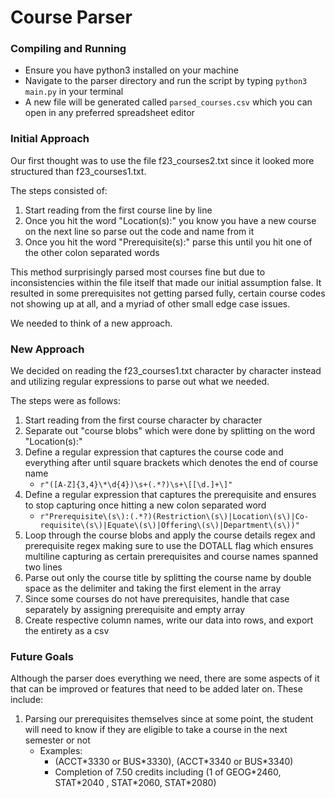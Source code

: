 # Course Parser

### Compiling and Running

-   Ensure you have python3 installed on your machine
-   Navigate to the parser directory and run the script by typing `python3 main.py` in your terminal
-   A new file will be generated called `parsed_courses.csv` which you can open in any preferred spreadsheet editor

### Initial Approach

Our first thought was to use the file f23_courses2.txt since it looked more structured than f23_courses1.txt.

The steps consisted of:
1. Start reading from the first course line by line
2. Once you hit the word "Location(s):" you know you have a new course on the next line so parse out the code and name from it
3. Once you hit the word "Prerequisite(s):" parse this until you hit one of the other colon separated words

This method surprisingly parsed most courses fine but due to inconsistencies within the file itself that made our initial assumption false. It resulted in some prerequisites not getting parsed fully, certain course codes not showing up at all, and a myriad of other small edge case issues.

We needed to think of a new approach.

### New Approach

We decided on reading the f23_courses1.txt character by character instead and utilizing regular expressions to parse out what we needed.

The steps were as follows:

1. Start reading from the first course character by character
2. Separate out "course blobs" which were done by splitting on the word "Location(s):"
3. Define a regular expression that captures the course code and everything after until square brackets which denotes the end of course name
    - `r"([A-Z]{3,4}\*\d{4})\s+(.*?)\s+\[[\d.]+\]"`
4. Define a regular expression that captures the prerequisite and ensures to stop capturing once hitting a new colon separated word
    - `r"Prerequisite\(s\):(.*?)(Restriction\(s\)|Location\(s\)|Co-requisite\(s\)|Equate\(s\)|Offering\(s\)|Department\(s\))"`
5. Loop through the course blobs and apply the course details regex and prerequisite regex making sure to use the DOTALL flag which ensures multiline capturing as certain prerequisites and course names spanned two lines
6. Parse out only the course title by splitting the course name by double space as the delimiter and taking the first element in the array
7. Since some courses do not have prerequisites, handle that case separately by assigning prerequisite and empty array
8. Create respective column names, write our data into rows, and export the entirety as a csv

### Future Goals

Although the parser does everything we need, there are some aspects of it that can be improved or features that need to be added later on. These include:

1.  Parsing our prerequisites themselves since at some point, the student will need to know if they are eligible to take a course in the next semester or not
    -   Examples:
        -   (ACCT\*3330 or BUS\*3330), (ACCT\*3340 or BUS\*3340)
        -   Completion of 7.50 credits including (1 of GEOG\*2460, STAT\*2040 , STAT\*2060, STAT\*2080)
